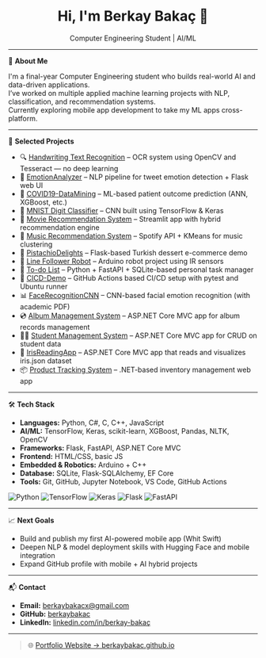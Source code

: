 <h1 align="center">Hi, I'm Berkay Bakaç 👋</h1>
<p align="center">Computer Engineering Student | AI/ML </p>

---

🎯 **About Me**

I'm a final-year Computer Engineering student who builds real-world AI and data-driven applications.  
I’ve worked on multiple applied machine learning projects with NLP, classification, and recommendation systems.  
Currently exploring mobile app development to take my ML apps cross-platform.

---

🧠 **Selected Projects**

- 🔍 [Handwriting Text Recognition](https://github.com/berkaybakac/handwriting-text-recognition) – OCR system using OpenCV and Tesseract — no deep learning
- 🧠 [EmotionAnalyzer](https://github.com/berkaybakac/EmotionAnalyzer) – NLP pipeline for tweet emotion detection + Flask web UI
- 🧬 [COVID19-DataMining](https://github.com/berkaybakac/COVID19-DataMining) – ML-based patient outcome prediction (ANN, XGBoost, etc.)
- 🔢 [MNIST Digit Classifier](https://github.com/berkaybakac/MNIST-Digit-Classifier) – CNN built using TensorFlow & Keras
- 🎥 [Movie Recommendation System](https://github.com/berkaybakac/Movie-Recommendation-System) – Streamlit app with hybrid recommendation engine
- 🎵 [Music Recommendation System](https://github.com/berkaybakac/Music-Recommend-System) – Spotify API + KMeans for music clustering
- 🍰 [PistachioDelights](https://github.com/berkaybakac/PistachioDelights) – Flask-based Turkish dessert e-commerce demo
- 🤖 [Line Follower Robot](https://github.com/berkaybakac/LineFollowerRobot) – Arduino robot project using IR sensors
- 📝 [To-do List](https://github.com/berkaybakac/To-do-List) – Python + FastAPI + SQLite-based personal task manager
- 🔁 [CICD-Demo](https://github.com/berkaybakac/cicd-demo) – GitHub Actions based CI/CD setup with pytest and Ubuntu runner
- 📊 [FaceRecognitionCNN](https://github.com/berkaybakac/FaceRecognitionCNN) – CNN-based facial emotion recognition (with academic PDF)
- 💿 [Album Management System](https://github.com/berkaybakac/album-management-system3) – ASP.NET Core MVC app for album records management
- 🧑‍🎓 [Student Management System](https://github.com/berkaybakac/Student-management2) – ASP.NET Core MVC app for CRUD on student data
- 🌸 [IrisReadingApp](https://github.com/berkaybakac/Json-Read1) – ASP.NET Core MVC app that reads and visualizes iris.json dataset
- 📦 [Product Tracking System](https://github.com/berkaybakac/ProductTrackingSystem4) – .NET-based inventory management web app

---

🛠 **Tech Stack**

- **Languages:** Python, C#, C, C++, JavaScript  
- **AI/ML:** TensorFlow, Keras, scikit-learn, XGBoost, Pandas, NLTK, OpenCV
- **Frameworks:** Flask, FastAPI, ASP.NET Core MVC  
- **Frontend:** HTML/CSS, basic JS  
- **Embedded & Robotics:** Arduino + C++
- **Database:** SQLite, Flask-SQLAlchemy, EF Core
- **Tools:** Git, GitHub, Jupyter Notebook, VS Code, GitHub Actions

![Python](https://img.shields.io/badge/-Python-333?style=flat&logo=python)
![TensorFlow](https://img.shields.io/badge/-TensorFlow-333?style=flat&logo=tensorflow)
![Keras](https://img.shields.io/badge/-Keras-333?style=flat&logo=keras)
![Flask](https://img.shields.io/badge/-Flask-333?style=flat&logo=flask)
![FastAPI](https://img.shields.io/badge/-FastAPI-333?style=flat&logo=fastapi)

---

📈 **Next Goals**

- Build and publish my first AI-powered mobile app (Whit Swift)  
- Deepen NLP & model deployment skills with Hugging Face and mobile integration  
- Expand GitHub profile with mobile + AI hybrid projects

---

📬 **Contact**

- **Email:** berkaybakacx@gmail.com
- **GitHub:** [berkaybakac](https://github.com/berkaybakac)
- **LinkedIn:** [linkedin.com/in/berkay-bakaç](https://linkedin.com/in/berkay-baka%C3%A7)

---

> 🌐 [Portfolio Website → berkaybakac.github.io](https://berkaybakac.github.io)

